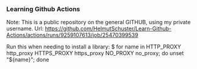 ### Learning Github Actions

Note: This is a public repository on the general GITHUB, using my private username.
Url: https://github.com/HelmutSchuster/Learn-Github-Actions/actions/runs/9259107613/job/25470399539

Run this when needing to install a library:
$ for name in HTTP_PROXY http_proxy HTTPS_PROXY https_proxy NO_PROXY no_proxy; do unset "${name}"; done